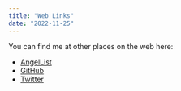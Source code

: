 ```yaml
---
title: "Web Links"
date: "2022-11-25"
---
```


You can find me at other places on the web here: 

* [AngelList](https://angel.co/p/nicholas-arner)
* [GitHub](https://github.com/narner)
* [Twitter](https://twitter.com/nickarner)
